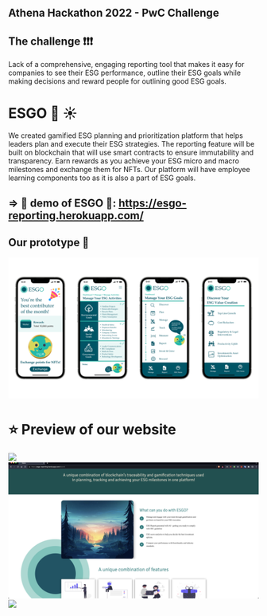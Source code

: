 ## Athena Hackathon 2022 - PwC Challenge 
## The challenge ❗️❗️❗️
Lack of a comprehensive, engaging reporting tool that makes it easy for companies to see their ESG performance, outline their ESG goals while making decisions and reward people for outlining good ESG goals. 

# ESGO 🌲 ☀️

We created gamified ESG planning and prioritization platform that helps leaders plan and execute their ESG strategies. The reporting feature will be built on blockchain that will use smart contracts to ensure immutability and transparency. Earn rewards as you achieve your ESG micro and macro milestones and exchange them for NFTs. Our platform will have employee learning components too as it is also a part of ESG goals. 
## => 🌟 demo of ESGO 🐢: https://esgo-reporting.herokuapp.com/

## Our prototype 👾
![](/static/images/prototype-design.png)
# ⭐️ Preview of our website
![](/static/images/ex1.png)
![](/static/images/ex3.png)
![](/static/images/ex2.png)

